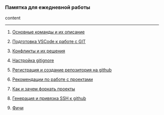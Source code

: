 ### Памятка для ежедневной работы

content

<hr>

1. [Основные команды и их описание](page_1.md)

2. [Подготовка VSCode к работе с GIT](page_2.md)

3. [Конфликты и их решения](page_3.md)

4. [Настройка gitignore](page_4.md)

5. [Регистрация и создание репозитория на github](page_5.md)

6. [Рекомендации по работе с проектами](page_6.md)

7. [Как и зачем форкать проекты](page_7.md)

9. [Генерация и привязка SSH к github](page_9.md)

10. [Фичи](page_10.md)